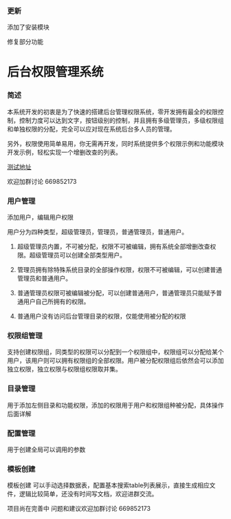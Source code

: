 ### 更新
添加了安装模块

修复部分功能



# 后台权限管理系统

### 简述

本系统开发的初衷是为了快速的搭建后台管理权限系统，零开发拥有最全的权限控制，控制力度可以达到文字，按钮级别的控制，并且拥有多级管理员，多级权限组和单独权限的分配，完全可以应对现在系统后台多人员的管理。

另外，权限使用简单易用，你无需再开发，同时系统提供多个权限示例和功能模块开发示例，轻松实现一个增删改查的列表。

[测试地址](http://admin.codebooks.cn/)

欢迎加群讨论 669852173

### 用户管理

添加用户，编辑用户权限

用户分为四种类型，超级管理员，管理员，普通管理员，普通用户。

1. 超级管理员内置，不可被分配，权限不可被编辑，拥有系统全部增删改查权限。超级管理员可以创建全部类型用户。

2. 管理员拥有除特殊系统目录的全部操作权限，权限不可被编辑，可以创建普通管理员和普通用户。

3. 普通管理员权限可被编辑被分配，可以创建普通用户，普通管理员只能赋予普通用户自己所拥有的权限。

4. 普通用户没有访问后台管理目录的权限，仅能使用被分配的权限

### 权限组管理

支持创建权限组，同类型的权限可以分配到一个权限组中，权限组可以分配给某个用户，该用户则可以拥有权限组的全部权限。用户被分配权限组后依然会可以添加独立权限，独立权限与权限组权限取并集。

### 目录管理

用于添加左侧目录和功能权限，添加的权限用于用户和权限组种被分配，具体操作后面详解

### 配置管理

用于创建全局可以调用的参数

### 模板创建

模板创建 可以手动选择数据表，配置基本搜索table列表展示，直接生成相应文件，逻辑比较简单，还没有时间写文档，欢迎进群交流。


项目尚在完善中 问题和建议欢迎加群讨论  669852173


